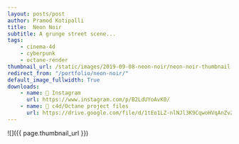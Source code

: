 ```yaml
---
layout: posts/post
author: Pramod Kotipalli
title:  Neon Noir
subtitle: A grunge street scene...
tags:
    - cinema-4d
    - cyberpunk
    - octane-render
thumbnail_url: /static/images/2019-09-08-neon-noir/neon-noir-thumbnail.png
redirect_from: "/portfolio/neon-noir/"
default_image_fullwidth: True
downloads:
    - name: 📸 Instagram
      url: https://www.instagram.com/p/B2LdUYoAvK0/
    - name: 🎥 c4d/Octane project files
      url: https://drive.google.com/file/d/1tEo1LZ-nlNJl3K9CqwoHVqAnZvZkpnyl/view?usp=sharing
---
```


![]({{ page.thumbnail_url }})
